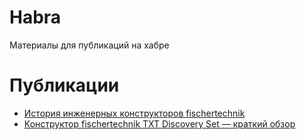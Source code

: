# Habra
Материалы для публикаций на хабре

# Публикации
* [История инженерных конструкторов fischertechnik](https://habr.com/ru/company/pacpac/blog/374075/)
* [Конструктор fischertechnik TXT Discovery Set — краткий обзор](/https://habr.com/ru/company/pacpac/blog/408989/)
